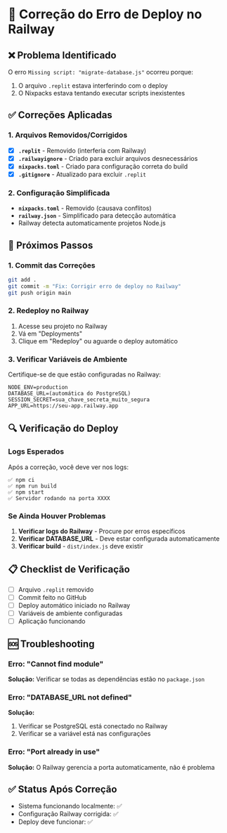 # 🔧 Correção do Erro de Deploy no Railway

## ❌ Problema Identificado
O erro `Missing script: "migrate-database.js"` ocorreu porque:
1. O arquivo `.replit` estava interferindo com o deploy
2. O Nixpacks estava tentando executar scripts inexistentes

## ✅ Correções Aplicadas

### 1. Arquivos Removidos/Corrigidos
- [x] **`.replit`** - Removido (interferia com Railway)
- [x] **`.railwayignore`** - Criado para excluir arquivos desnecessários
- [x] **`nixpacks.toml`** - Criado para configuração correta do build
- [x] **`.gitignore`** - Atualizado para excluir `.replit`

### 2. Configuração Simplificada
- **`nixpacks.toml`** - Removido (causava conflitos)
- **`railway.json`** - Simplificado para detecção automática
- Railway detecta automaticamente projetos Node.js

## 🚀 Próximos Passos

### 1. Commit das Correções
```bash
git add .
git commit -m "Fix: Corrigir erro de deploy no Railway"
git push origin main
```

### 2. Redeploy no Railway
1. Acesse seu projeto no Railway
2. Vá em "Deployments"
3. Clique em "Redeploy" ou aguarde o deploy automático

### 3. Verificar Variáveis de Ambiente
Certifique-se de que estão configuradas no Railway:
```env
NODE_ENV=production
DATABASE_URL=(automática do PostgreSQL)
SESSION_SECRET=sua_chave_secreta_muito_segura
APP_URL=https://seu-app.railway.app
```

## 🔍 Verificação do Deploy

### Logs Esperados
Após a correção, você deve ver nos logs:
```
✅ npm ci
✅ npm run build
✅ npm start
✅ Servidor rodando na porta XXXX
```

### Se Ainda Houver Problemas
1. **Verificar logs do Railway** - Procure por erros específicos
2. **Verificar DATABASE_URL** - Deve estar configurada automaticamente
3. **Verificar build** - `dist/index.js` deve existir

## 📋 Checklist de Verificação
- [ ] Arquivo `.replit` removido
- [ ] Commit feito no GitHub
- [ ] Deploy automático iniciado no Railway
- [ ] Variáveis de ambiente configuradas
- [ ] Aplicação funcionando

## 🆘 Troubleshooting

### Erro: "Cannot find module"
**Solução:** Verificar se todas as dependências estão no `package.json`

### Erro: "DATABASE_URL not defined"
**Solução:** 
1. Verificar se PostgreSQL está conectado no Railway
2. Verificar se a variável está nas configurações

### Erro: "Port already in use"
**Solução:** O Railway gerencia a porta automaticamente, não é problema

## ✅ Status Após Correção
- Sistema funcionando localmente: ✅
- Configuração Railway corrigida: ✅
- Deploy deve funcionar: ✅ 